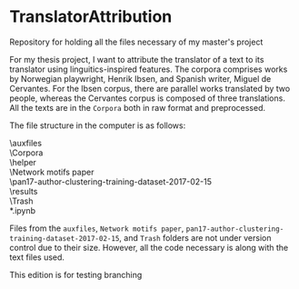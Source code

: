 # TranslatorAttribution
Repository for holding all the files necessary of my master's project

For my thesis project, I want to attribute the translator of a text to its translator using linguitics-inspired features.
The corpora comprises works by Norwegian playwright, Henrik Ibsen, and Spanish writer, Miguel de Cervantes. For the Ibsen corpus,
there are parallel works translated by two people, whereas the Cervantes corpus is composed of three translations. All the texts are
in the `Corpora` both in raw format and preprocessed.

The file structure in the computer is as follows:  

  \auxfiles  
  \Corpora  
  \helper  
  \Network motifs paper  
  \pan17-author-clustering-training-dataset-2017-02-15  
  \results  
  \Trash  
  *.ipynb  
  
  Files from the `auxfiles`, `Network motifs paper`, `pan17-author-clustering-training-dataset-2017-02-15`, and `Trash` folders are not
  under version control due to their size. However, all the code necessary is along with the text files used.

  This edition is for testing branching
